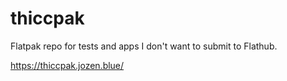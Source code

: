 # thiccpak
Flatpak repo for tests and apps I don't want to submit to Flathub.

https://thiccpak.jozen.blue/
